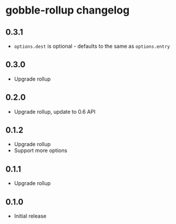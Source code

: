 # gobble-rollup changelog

## 0.3.1

* `options.dest` is optional - defaults to the same as `options.entry`

## 0.3.0

* Upgrade rollup

## 0.2.0

* Upgrade rollup, update to 0.6 API

## 0.1.2

* Upgrade rollup
* Support more options

## 0.1.1

* Upgrade rollup

## 0.1.0

* Initial release
